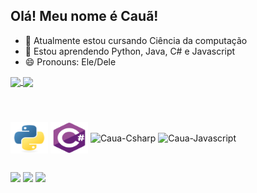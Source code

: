 ## Olá! Meu nome é Cauã!

- 🔭 Atualmente estou cursando Ciência da computação
- 🌱 Estou aprendendo Python, Java, C# e Javascript
- 😄 Pronouns: Ele/Dele

<a href="https://github.com/CauaParente05/">
  <img height="180em"  align="center" src="https://github-readme-stats.vercel.app/api?username=He1nka&theme=dark" />
</a>
<a href="https://github.com/CauaParente05/">
  <img height="180em" align="center" src="https://github-readme-stats.vercel.app/api/top-langs?username=He1nka&layout=compact&langs_count=8&card_width=320&theme=dark" />
</a>

#
 <div style="display: inline_block"><br>
  <img align="center" alt="Caua-Python" height="50" width="60" src="https://raw.githubusercontent.com/devicons/devicon/master/icons/python/python-original.svg">
  <img align="center" alt="Caua-Csharp" height="50" width="60" src="https://raw.githubusercontent.com/devicons/devicon/master/icons/csharp/csharp-original.svg">
  <img align="center" alt="Caua-Csharp" height="50" width="60" src="https://cdn-icons-png.flaticon.com/128/5968/5968282.png">
  <img align="center" alt="Caua-Javascript" height="50" width="60" src="https://cdn-icons-png.flaticon.com/128/5968/5968292.png">
</div>

 ##
 
<div> 
  <a href="https://www.instagram.com/cauahenriquepar/" target="_blank"><img src="https://img.shields.io/badge/-Instagram-%23E4405F?style=for-the-badge&logo=instagram&logoColor=white" target="_blank"></a>
  <a href = "mailto:cauahenriqueccpar@gmail.com"><img src="https://img.shields.io/badge/-Gmail-%23333?style=for-the-badge&logo=gmail&logoColor=white" target="_blank"></a>
  <a href="https://www.linkedin.com/in/cauaparente/" target="_blank"><img src="https://img.shields.io/badge/-LinkedIn-%230077B5?style=for-the-badge&logo=linkedin&logoColor=white" target="_blank"></a> 
</div>
